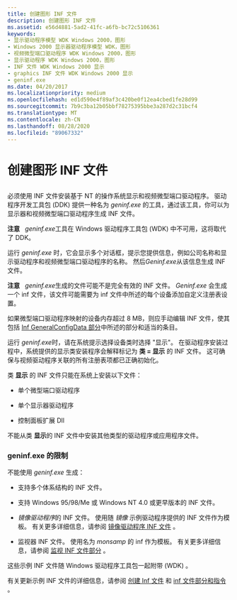 ```yaml
---
title: 创建图形 INF 文件
description: 创建图形 INF 文件
ms.assetid: e56d4881-5ad2-41fc-a6fb-bc72c5106361
keywords:
- 显示驱动程序模型 WDK Windows 2000，图形
- Windows 2000 显示器驱动程序模型 WDK，图形
- 视频微型端口驱动程序 WDK Windows 2000，图形
- 显示驱动程序 WDK Windows 2000，图形
- INF 文件 WDK Windows 2000 显示
- graphics INF 文件 WDK Windows 2000 显示
- geninf.exe
ms.date: 04/20/2017
ms.localizationpriority: medium
ms.openlocfilehash: ed1d590e4f89af3c420be0f12ea4cbed1fe28d99
ms.sourcegitcommit: 7b9c3ba12b05bbf78275395bbe3a287d2c31bcf4
ms.translationtype: MT
ms.contentlocale: zh-CN
ms.lasthandoff: 08/28/2020
ms.locfileid: "89067332"
---
```

# <a name="creating-graphics-inf-files"></a>创建图形 INF 文件


## <span id="ddk_creating_graphics_inf_files_gg"></span><span id="DDK_CREATING_GRAPHICS_INF_FILES_GG"></span>


必须使用 INF 文件安装基于 NT 的操作系统显示和视频微型端口驱动程序。 驱动程序开发工具包 (DDK) 提供一种名为 *geninf.exe* 的工具，通过该工具，你可以为显示器和视频微型端口驱动程序生成 INF 文件。

**注意**   *geninf.exe*工具在 Windows 驱动程序工具包 (WDK) 中不可用，这将取代了 DDK。

 

运行 *geninf.exe* 时，它会显示多个对话框，提示您提供信息，例如公司名称和显示驱动程序和视频微型端口驱动程序的名称。 然后*Geninf.exe*从该信息生成 INF 文件。

**注意**   *geninf.exe*生成的文件可能不是完全有效的 INF 文件。 *Geninf.exe* 会生成一个 inf 文件，该文件可能需要为 inf 文件中所述的每个设备添加自定义注册表设置。

 

如果微型端口驱动程序映射的设备内存超过 8 MB，则应手动编辑 INF 文件，使其包括 [Inf GeneralConfigData 部分](inf-generalconfigdata-section.md)中所述的部分和适当的条目。

运行 *geninf.exe*时，请在系统提示选择设备类时选择 "显示"。 在驱动程序安装过程中，系统提供的显示类安装程序会解释标记为 **类 = 显示** 的 INF 文件。 这可确保与视频驱动程序关联的所有注册表项都已正确初始化。

类 **显示** 的 INF 文件只能在系统上安装以下文件：

-   单个微型端口驱动程序

-   单个显示器驱动程序

-   控制面板扩展 Dll

不能从类 **显示**的 INF 文件中安装其他类型的驱动程序或应用程序文件。

### <a name="span-idlimitations_of_geninfexespanspan-idlimitations_of_geninfexespanspan-idlimitations_of_geninfexespanlimitations-of-geninfexe"></a><span id="Limitations_of_geninf.exe"></span><span id="limitations_of_geninf.exe"></span><span id="LIMITATIONS_OF_GENINF.EXE"></span>geninf.exe 的限制

不能使用 *geninf.exe* 生成：

-   支持多个体系结构的 INF 文件。

-   支持 Windows 95/98/Me 或 Windows NT 4.0 或更早版本的 INF 文件。

-   *镜像驱动程序*的 INF 文件。 使用随 *镜像* 示例驱动程序提供的 INF 文件作为模板。 有关更多详细信息，请参阅 [镜像驱动程序 INF 文件](mirror-driver-inf-file.md) 。

-   监视器 INF 文件。 使用名为 *monsamp* 的 inf 作为模板。 有关更多详细信息，请参阅 [监视 INF 文件部分](monitor-inf-file-sections.md) 。

这些示例 INF 文件随 Windows 驱动程序工具包一起附带 (WDK) 。

有关更新示例 INF 文件的详细信息，请参阅 [创建 Inf 文件](../install/overview-of-inf-files.md) 和 [inf 文件部分和指令](https://docs.microsoft.com/windows-hardware/drivers/install/inf-file-sections-and-directives) 。

 

